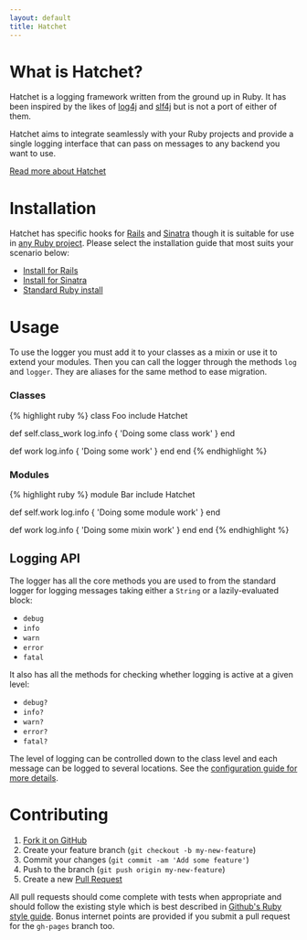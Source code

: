 ```yaml
---
layout: default
title: Hatchet
---
```


# What is Hatchet?

Hatchet is a logging framework written from the ground up in Ruby. It has been
inspired by the likes of [log4j](http://logging.apache.org/log4j/) and [slf4j](http://www.slf4j.org/)
but is not a port of either of them.

Hatchet aims to integrate seamlessly with your Ruby projects and provide a
single logging interface that can pass on messages to any backend you want to
use.

[Read more about Hatchet](/hatchet/about.html)

# Installation

Hatchet has specific hooks for [Rails](/hatchet/install/rails.html) and
[Sinatra](/hatchet/install/sinatra.html) though it is suitable for use in
[any Ruby project](/hatchet/install/ruby.html). Please select the installation
guide that most suits your scenario below:

 * [Install for Rails](/hatchet/install/rails.html)
 * [Install for Sinatra](/hatchet/install/sinatra.html)
 * [Standard Ruby install](/hatchet/install/ruby.html)

# Usage

To use the logger you must add it to your classes as a mixin or use it to extend
your modules. Then you can call the logger through the methods `log` and
`logger`. They are aliases for the same method to ease migration.

### Classes

{% highlight ruby %}
class Foo
  include Hatchet

  def self.class_work
    log.info { 'Doing some class work' }
  end

  def work
    log.info { 'Doing some work' }
  end
end
{% endhighlight %}

### Modules

{% highlight ruby %}
module Bar
  include Hatchet

  def self.work
    log.info { 'Doing some module work' }
  end

  def work
    log.info { 'Doing some mixin work' }
  end
end
{% endhighlight %}

## Logging API

The logger has all the core methods you are used to from the standard logger for
logging messages taking either a `String` or a lazily-evaluated block:

 * `debug`
 * `info`
 * `warn`
 * `error`
 * `fatal`

It also has all the methods for checking whether logging is active at a given
level:

 * `debug?`
 * `info?`
 * `warn?`
 * `error?`
 * `fatal?`

The level of logging can be controlled down to the class level and each message
can be logged to several locations. See the
[configuration guide for more details](http://gshutler.github.com/hatchet/configuration.html).

# Contributing

1. [Fork it on GitHub](https://github.com/gshutler/hatchet)
2. Create your feature branch (`git checkout -b my-new-feature`)
3. Commit your changes (`git commit -am 'Add some feature'`)
4. Push to the branch (`git push origin my-new-feature`)
5. Create a new [Pull Request](https://github.com/gshutler/hatchet/pulls)

All pull requests should come complete with tests when appropriate and should
follow the existing style which is best described in
[Github's Ruby style guide](https://github.com/styleguide/ruby/). Bonus internet
points are provided if you submit a pull request for the `gh-pages` branch too.
